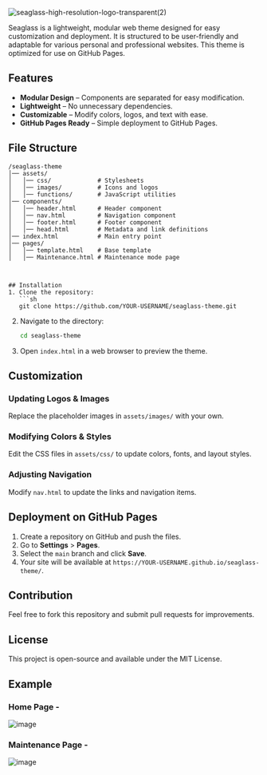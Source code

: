![seaglass-high-resolution-logo-transparent(2)](https://github.com/user-attachments/assets/3950e0d7-0c2b-4b7f-a78c-d09c9f6317ef)

Seaglass is a lightweight, modular web theme designed for easy customization and deployment. It is structured to be user-friendly and adaptable for various personal and professional websites. This theme is optimized for use on GitHub Pages.

## Features
- **Modular Design** – Components are separated for easy modification.
- **Lightweight** – No unnecessary dependencies.
- **Customizable** – Modify colors, logos, and text with ease.
- **GitHub Pages Ready** – Simple deployment to GitHub Pages.

## File Structure
```
/seaglass-theme
│── assets/
│   │── css/             # Stylesheets
│   │── images/          # Icons and logos
│   │── functions/       # JavaScript utilities
│── components/      
│   │── header.html      # Header component
│   │── nav.html         # Navigation component
│   │── footer.html      # Footer component
│   │── head.html        # Metadata and link definitions
│── index.html           # Main entry point
│── pages/
│   │── template.html    # Base template
│   │── Maintenance.html # Maintenance mode page



## Installation
1. Clone the repository:
   ```sh
   git clone https://github.com/YOUR-USERNAME/seaglass-theme.git
   ```
2. Navigate to the directory:
   ```sh
   cd seaglass-theme
   ```
3. Open `index.html` in a web browser to preview the theme.

## Customization
### Updating Logos & Images
Replace the placeholder images in `assets/images/` with your own.

### Modifying Colors & Styles
Edit the CSS files in `assets/css/` to update colors, fonts, and layout styles.

### Adjusting Navigation
Modify `nav.html` to update the links and navigation items.

## Deployment on GitHub Pages
1. Create a repository on GitHub and push the files.
2. Go to **Settings** > **Pages**.
3. Select the `main` branch and click **Save**.
4. Your site will be available at `https://YOUR-USERNAME.github.io/seaglass-theme/`.

## Contribution
Feel free to fork this repository and submit pull requests for improvements.

## License
This project is open-source and available under the MIT License.

## Example
### Home Page -
![image](https://github.com/user-attachments/assets/1d88a7ba-a611-4bd7-ae6e-b875835ec4b2)

### Maintenance Page - 
![image](https://github.com/user-attachments/assets/89df3824-d479-477f-b18c-799b878ed015)


